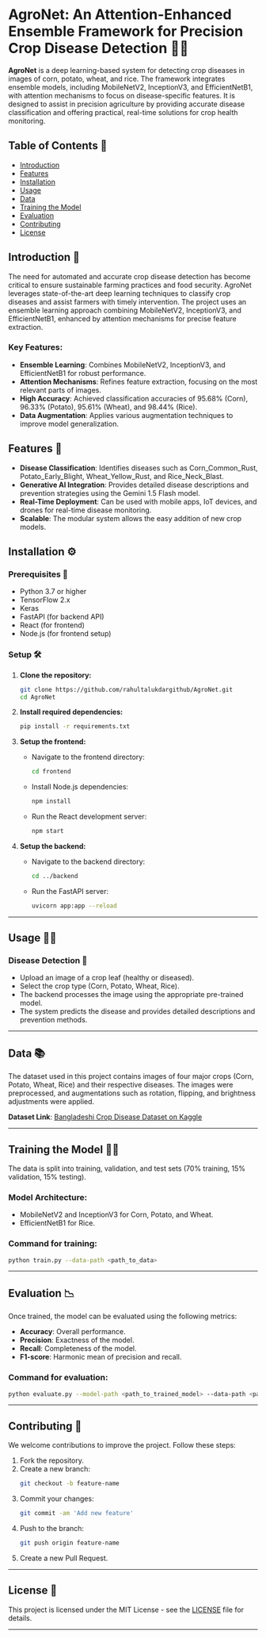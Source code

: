 # AgroNet: An Attention-Enhanced Ensemble Framework for Precision Crop Disease Detection 🌾🤖

**AgroNet** is a deep learning-based system for detecting crop diseases in images of corn, potato, wheat, and rice. The framework integrates ensemble models, including MobileNetV2, InceptionV3, and EfficientNetB1, with attention mechanisms to focus on disease-specific features. It is designed to assist in precision agriculture by providing accurate disease classification and offering practical, real-time solutions for crop health monitoring.

## Table of Contents 📜

- [Introduction](#introduction)
- [Features](#features)
- [Installation](#installation)
- [Usage](#usage)
- [Data](#data)
- [Training the Model](#training-the-model)
- [Evaluation](#evaluation)
- [Contributing](#contributing)
- [License](#license)

## Introduction 📖

The need for automated and accurate crop disease detection has become critical to ensure sustainable farming practices and food security. AgroNet leverages state-of-the-art deep learning techniques to classify crop diseases and assist farmers with timely intervention. The project uses an ensemble learning approach combining MobileNetV2, InceptionV3, and EfficientNetB1, enhanced by attention mechanisms for precise feature extraction.

### Key Features:
- **Ensemble Learning**: Combines MobileNetV2, InceptionV3, and EfficientNetB1 for robust performance.
- **Attention Mechanisms**: Refines feature extraction, focusing on the most relevant parts of images.
- **High Accuracy**: Achieved classification accuracies of 95.68% (Corn), 96.33% (Potato), 95.61% (Wheat), and 98.44% (Rice).
- **Data Augmentation**: Applies various augmentation techniques to improve model generalization.

## Features 🚀

- **Disease Classification**: Identifies diseases such as Corn_Common_Rust, Potato_Early_Blight, Wheat_Yellow_Rust, and Rice_Neck_Blast.
- **Generative AI Integration**: Provides detailed disease descriptions and prevention strategies using the Gemini 1.5 Flash model.
- **Real-Time Deployment**: Can be used with mobile apps, IoT devices, and drones for real-time disease monitoring.
- **Scalable**: The modular system allows the easy addition of new crop models.

## Installation ⚙️

### Prerequisites 🧰

- Python 3.7 or higher
- TensorFlow 2.x
- Keras
- FastAPI (for backend API)
- React (for frontend)
- Node.js (for frontend setup)

### Setup 🛠️

1. **Clone the repository:**
   ```bash
   git clone https://github.com/rahultalukdargithub/AgroNet.git
   cd AgroNet
   ```

2. **Install required dependencies:**
   ```bash
   pip install -r requirements.txt
   ```

3. **Setup the frontend:**

   - Navigate to the frontend directory:
     ```bash
     cd frontend
     ```

   - Install Node.js dependencies:
     ```bash
     npm install
     ```

   - Run the React development server:
     ```bash
     npm start
     ```

4. **Setup the backend:**

   - Navigate to the backend directory:
     ```bash
     cd ../backend
     ```

   - Run the FastAPI server:
     ```bash
     uvicorn app:app --reload
     ```

---

## Usage 🧑‍💻

### Disease Detection 🌱

- Upload an image of a crop leaf (healthy or diseased).
- Select the crop type (Corn, Potato, Wheat, Rice).
- The backend processes the image using the appropriate pre-trained model.
- The system predicts the disease and provides detailed descriptions and prevention methods.

---

## Data 📚

The dataset used in this project contains images of four major crops (Corn, Potato, Wheat, Rice) and their respective diseases. The images were preprocessed, and augmentations such as rotation, flipping, and brightness adjustments were applied.

**Dataset Link**: [Bangladeshi Crop Disease Dataset on Kaggle](https://www.kaggle.com/datasets/arafathussain/crop-disease-dataset)

---

## Training the Model 🏋️‍♂️

The data is split into training, validation, and test sets (70% training, 15% validation, 15% testing).

### Model Architecture:

- MobileNetV2 and InceptionV3 for Corn, Potato, and Wheat.
- EfficientNetB1 for Rice.

### Command for training:
```bash
python train.py --data-path <path_to_data>
```

---

## Evaluation 📉

Once trained, the model can be evaluated using the following metrics:

- **Accuracy**: Overall performance.
- **Precision**: Exactness of the model.
- **Recall**: Completeness of the model.
- **F1-score**: Harmonic mean of precision and recall.

### Command for evaluation:
```bash
python evaluate.py --model-path <path_to_trained_model> --data-path <path_to_test_data>
```

---

## Contributing 🤝

We welcome contributions to improve the project. Follow these steps:

1. Fork the repository.
2. Create a new branch:
   ```bash
   git checkout -b feature-name
   ```
3. Commit your changes:
   ```bash
   git commit -am 'Add new feature'
   ```
4. Push to the branch:
   ```bash
   git push origin feature-name
   ```
5. Create a new Pull Request.

---

## License 📄

This project is licensed under the MIT License - see the [LICENSE](LICENSE) file for details.

---

